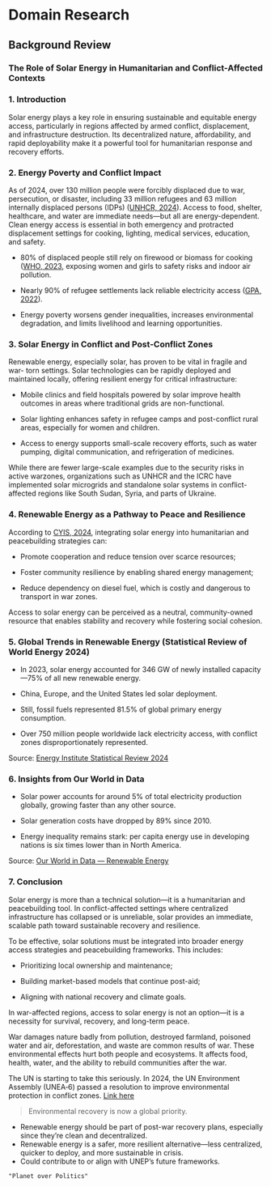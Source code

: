 # Domain Research

## Background Review

### The Role of Solar Energy in Humanitarian and Conflict-Affected Contexts

### 1. Introduction

Solar energy plays a key role in ensuring sustainable and equitable energy
access, particularly in regions affected by armed conflict, displacement, and
infrastructure destruction. Its decentralized nature, affordability, and rapid
deployability make it a powerful tool for humanitarian response and recovery
efforts.

### 2. Energy Poverty and Conflict Impact

As of 2024, over 130 million people were forcibly displaced due to war,
persecution, or disaster, including 33 million refugees and 63 million
internally displaced persons (IDPs) ([UNHCR,
2024](https://reporting.unhcr.org/global-appeal-2024-6383)). Access to food,
shelter, healthcare, and water are immediate needs—but all are energy-dependent.
Clean energy access is essential in both emergency and protracted displacement
settings for cooking, lighting, medical services, education, and safety.

- 80% of displaced people still rely on firewood or biomass for cooking ([WHO,
  2023](https://energypedia.info/wiki/Energy_Access_in_Displacement_Settings),
  exposing women and girls to safety risks and indoor
  air pollution.

- Nearly 90% of refugee settlements lack reliable electricity access ([GPA,
  2022](https://www.humanitarianenergy.org/assets/resources/SOHES.pdf)).

- Energy poverty worsens gender inequalities, increases environmental
  degradation, and limits livelihood and learning opportunities.

### 3. Solar Energy in Conflict and Post-Conflict Zones

Renewable energy, especially solar, has proven to be vital in fragile and war-
torn settings. Solar technologies can be rapidly deployed and maintained
locally, offering resilient energy for critical infrastructure:

- Mobile clinics and field hospitals powered by solar improve health outcomes in
  areas where traditional grids are non-functional.

- Solar lighting enhances safety in refugee camps and post-conflict rural areas,
  especially for women and children.

- Access to energy supports small-scale recovery efforts, such as water pumping,
  digital communication, and refrigeration of medicines.

While there are fewer large-scale examples due to the security risks in active
warzones, organizations such as UNHCR and the ICRC have implemented solar
microgrids and standalone solar systems in conflict-affected regions like South
Sudan, Syria, and parts of Ukraine.

### 4. Renewable Energy as a Pathway to Peace and Resilience

According to [CYIS, 2024](https://cyis.org), integrating solar energy into
humanitarian and peacebuilding strategies can:

- Promote cooperation and reduce tension over scarce resources;

- Foster community resilience by enabling shared energy management;

- Reduce dependency on diesel fuel, which is costly and dangerous to transport
  in war zones.

Access to solar energy can be perceived as a neutral, community-owned resource
that enables stability and recovery while fostering social cohesion.

### 5. Global Trends in Renewable Energy (Statistical Review of World Energy 2024)

- In 2023, solar energy accounted for 346 GW of newly installed capacity—75% of
  all new renewable energy.

- China, Europe, and the United States led solar deployment.

- Still, fossil fuels represented 81.5% of global primary energy consumption.

- Over 750 million people worldwide lack electricity access, with conflict zones
  disproportionately represented.

Source: [Energy Institute Statistical Review
2024](https://www.energyinst.org/statistical-review)

### 6. Insights from Our World in Data

- Solar power accounts for around 5% of total electricity production globally,
  growing faster than any other source.

- Solar generation costs have dropped by 89% since 2010.

- Energy inequality remains stark: per capita energy use in developing nations
  is six times lower than in North America.

Source: [Our World in Data — Renewable
Energy](https://ourworldindata.org/renewable-energy)

### 7. Conclusion

Solar energy is more than a technical solution—it is a humanitarian and
peacebuilding tool. In conflict-affected settings where centralized
infrastructure has collapsed or is unreliable, solar provides an immediate,
scalable path toward sustainable recovery and resilience.

To be effective, solar solutions must be integrated into broader energy access
strategies and peacebuilding frameworks. This includes:

- Prioritizing local ownership and maintenance;

- Building market-based models that continue post-aid;

- Aligning with national recovery and climate goals.

In war-affected regions, access to solar energy is not an option—it is a
necessity for survival, recovery, and long-term peace.

War damages nature badly from pollution, destroyed farmland, poisoned water
 and air, deforestation, and waste are common results of war.
These environmental effects hurt both people and ecosystems.
 It affects food, health, water, and the ability to rebuild communities
  after the war.  

The UN is starting to take this seriously. In 2024, the UN Environment
Assembly (UNEA‑6) passed a resolution to improve environmental protection in
conflict zones.
[Link here](https://www.bic-rhr.com/research/strengthening-environmental-resilience-conflict-zones-analysis-unea-6-resolution-and-perac)

  >Environmental recovery is now a global priority.

- Renewable energy should be part of post-war recovery plans, especially since
  they’re clean and decentralized.
- Renewable energy is a safer, more resilient alternative—less centralized,
  quicker to deploy, and more sustainable in crisis.
- Could contribute to or align with UNEP’s future frameworks.

 ``` "Planet over Politics" ```

